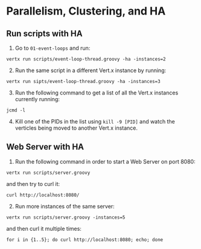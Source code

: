 # Parallelism, Clustering, and HA

## Run scripts with HA

1. Go to ```01-event-loops``` and run:

```
vertx run scripts/event-loop-thread.groovy -ha -instances=2
```

2. Run the same script in a different Vert.x instance by running:

```
vertx run sipts/event-loop-thread.groovy -ha -instances=3
```

3. Run the following command to get a list of all the Vert.x instances currently running:

```
jcmd -l
```

4. Kill one of the PIDs in the list using ```kill -9 [PID]``` and watch the verticles being moved to another Vert.x instance.

## Web Server with HA

1. Run the following command in order to start a Web Server on port 8080:

```
vertx run scripts/server.groovy
```

and then try to curl it:

```
curl http://localhost:8080/
```

2. Run more instances of the same server:

```
vertx run scripts/server.groovy -instances=5
```

and then curl it multiple times:

```
for i in {1..5}; do curl http://localhost:8080; echo; done
```